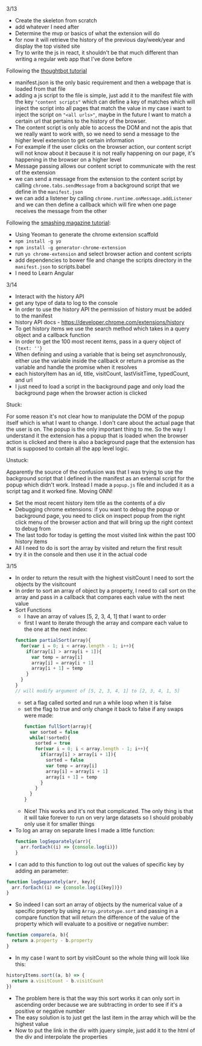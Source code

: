 3/13

- Create the skeleton from scratch
- add whatever I need after
- Determine the mvp or basics of what the extension will do
- for now it will retrieve the history of the previous day/week/year and display the top visited site
- Try to write the js in react, it shouldn't be that much different than writing a regular web app that I've done before

Following the [thoughtbot tutorial](https://robots.thoughtbot.com/how-to-make-a-chrome-extension)
- manifest.json is the only basic requirement and then a webpage that is loaded from that file
- adding a js script to the file is simple, just add it to the manifest file with the key `"content scripts"` which can define a key of matches which will inject the script into all pages that match the value in my case i want to inject the script on `"<all urls>"`, maybe in the future I want to match a certain url that pertains to the history of the browser.
- The content script is only able to access the DOM and not the apis that we really want to work with, so we need to send a message to the higher level extension to get certain information
- For example if the user clicks on the browser action, our content script will not know about it because it is not really happening on our page, it's happening in the browser on a higher level
- Message passing allows our content script to communicate with the rest of the extension
- we can send a message from the extension to the content script by calling `chrome.tabs.sendMessage` from a background script that we define in the `manifest.json`
- we can add a listener by calling `chrome.runtime.onMessage.addListener` and we can then define a callback which will fire when one page receives the message from the other

Following the [smashing magazine tutorial](https://www.smashingmagazine.com/2014/11/creating-save-later-chrome-extension-modern-web-tools/):

- Using Yeoman to generate the chrome extension scaffold
- `npm install -g yo`
- `npm install -g generator-chrome-extension`
- run `yo chrome-extension` and select browser action and content scripts
- add dependencies to bower file and change the scripts directory in the `manifest.json` to scripts.babel
- I need to Learn Angular

3/14

- Interact with the history API
- get any type of data to log to the console
- In order to use the history API the permission of history must be added to the manifest
- history API docs - https://developer.chrome.com/extensions/history
- To get history items we use the search method which takes in a query object and a callback function
- In order to get the 100 most recent items, pass in a query object of `{text: ''}`
- When defining and using a variable that is being set asynchronously, either use the variable inside the callback or return a promise as the variable and handle the promise when it resolves
- each historyItem has an id, title, visitCount, lastVisitTime, typedCount, and url
- I just need to load a script in the background page and only load the background page when the browser action is clicked

Stuck:

For some reason it's not clear how to manipulate the DOM of the popup itself which is what I want to change. I don't care about the actual page that the user is on. The popup is the only important thing to me. So the way I understand it the extension has a popup that is loaded when the browser action is clicked and there is also a background page that the extension has that is supposed to contain all the app level logic.

Unstuck:

Apparently the source of the confusion was that I was trying to use the background script that I defined in the manifest as an external script for the popup which didn't work. Instead I made a `popup.js` file and included it as a script tag and it worked fine. Moving ONN!

- Set the most recent history item title as the contents of a div
- Debugging chrome extensions: if you want to debug the popup or background page, you need to click on inspect popup from the right click menu of the browser action and that will bring up the right context to debug from
- The last todo for today is getting the most visited link within the past 100 history items
- All I need to do is sort the array by visited and return the first result
- try it in the console and then use it in the actual code

3/15

- In order to return the result with the highest visitCount I need to sort the objects by the visitcount
- In order to sort an array of object by a property, I need to call sort on the array and pass in a callback that compares each value with the next value
- Sort Functions
  - I have an array of values [5, 2, 3, 4, 1] that I want to order
  - first I want to iterate through the array and compare each value to the one at the next index:
  ```js
  function partialSort(array){
    for(var i = 0; i < array.length - 1; i++){
      if(array[i] > array[i + 1]){
        var temp = array[i]
        array[i] = array[i + 1]
        array[i + 1] = temp
      }
    }
  }
  // will modify argument of [5, 2, 3, 4, 1] to [2, 3, 4, 1, 5]
  ```
  - set a flag called sorted and run a while loop when it is false
  - set the flag to true and only change it back to false if any swaps were made:
    ```js
    function fullSort(array){
      var sorted = false
      while(!sorted){
        sorted = true
        for(var i = 0; i < array.length - 1; i++){
          if(array[i] > array[i + 1]){
            sorted = false
            var temp = array[i]
            array[i] = array[i + 1]
            array[i + 1] = temp
          }
        }
      }
    }
    ```
  - Nice! This works and it's not that complicated. The only thing is that it will take forever to run on very large datasets so I should probably only use it for smaller things
- To log an array on separate lines I made a little function:
  ```js
  function logSeparately(arr){
    arr.forEach((i) => {console.log(i)})
  }
  ```
- I can add to this function to log out out the values of specific key by adding an parameter:
```js
function logSeparately(arr, key){
  arr.forEach((i) => {console.log(i[key])})
}
```
- So indeed I can sort an array of objects by the numerical value of a specific property by using `Array.prototype.sort` and passing in a compare function that will return the difference of the value of the property which will evaluate to a positive or negative number:
```js
function compare(a, b){
  return a.property - b.property
}
```
- In my case I want to sort by visitCount so the whole thing will look like this:
```js
historyItems.sort((a, b) => {
  return a.visitCount - b.visitCount
})
```
- The problem here is that the way this sort works it can only sort in ascending order because we are subtracting in order to see if it's a positive or negative number
- The easy solution is to just get the last item in the array which will be the highest value
- Now to put the link in the div with jquery simple, just add it to the html of the div and interpolate the properties
